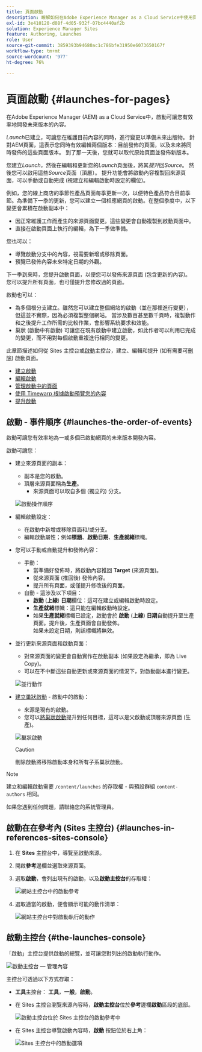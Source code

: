 ```yaml
---
title: 頁面啟動
description: 瞭解如何在Adobe Experience Manager as a Cloud Service中使用頁面啟動項。 啟動可讓您有效率地開發未來版本的內容，同時維護您目前的頁面。
exl-id: 3e410120-d08f-4d05-932f-07bc4440af2b
solution: Experience Manager Sites
feature: Authoring, Launches
role: User
source-git-commit: 3859393b94680ac1c786bfe31950e6073650167f
workflow-type: tm+mt
source-wordcount: '977'
ht-degree: 76%

---
```


# 頁面啟動 {#launches-for-pages}

在Adobe Experience Manager (AEM) as a Cloud Service中，啟動可讓您有效率地開發未來版本的內容。

*Launch*&#x200B;已建立，可讓您在維護目前內容的同時，進行變更以準備未來出版物。 針對AEM頁面，這表示您同時有效編輯兩個版本：目前發佈的頁面，以及未來將同時發佈的這些頁面版本。 到了那一天後，您就可以取代原始頁面並發佈新版本。

<!--
>[!NOTE]
>
>Launches are also available for Content Fragments. The basic concepts are the same, but there are differences in how to manage them in AEM. 
>
>For full details see [Launches for Content Fragments](/help/sites-cloud/administering/content-fragments/launches-for-content-fragments.md).
-->

您建立&#x200B;*Launch*，然後在編輯和更新您的&#x200B;*Launch*&#x200B;頁面後，將其&#x200B;*提升*&#x200B;回&#x200B;*Source*。 然後您可以啟用這些&#x200B;*Source*&#x200B;頁面（頂層）。 提升功能會將啟動內容複製回來源頁面，可以手動或自動完成 (視建立和編輯啟動時設定的欄位)。

例如，您的線上商店的季節性產品頁面每季更新一次，以便特色產品符合目前季節。為準備下一季的更新，您可以建立一個相應網頁的啟動。在整個季度中，以下變更會累積在啟動副本中：

* 因正常維護工作而產生的來源頁面變更。這些變更會自動複製到啟動頁面中。
* 直接在啟動頁面上執行的編輯，為下一季做準備。

您也可以：

* 導覽啟動分支中的內容，視需要新增或移除頁面。
* 預覽已發佈內容未來特定日期的外觀。

下一季到來時，您提升啟動頁面，以便您可以發佈來源頁面 (包含更新的內容)。您可以提升所有頁面，也可僅提升您修改過的頁面。

啟動也可以：

* 為多個根分支建立。雖然您可以建立整個網站的啟動（並在那裡進行變更），但這並不實際，因為必須複製整個網站。 當涉及數百甚至數千頁時，複製動作和之後提升工作所需的比較作業，會影響系統要求和效能。
* 巢狀 (啟動中有啟動) 可讓您在現有啟動中建立啟動，如此作者可以利用已完成的變更，而不用對每個啟動重複進行相同的變更。

此章節描述如何從 Sites 主控台或[啟動](#the-launches-console)主控台，建立、編輯和提升 (如有需要可[刪除](/help/sites-cloud/authoring/launches/creating.md#deleting-a-launch)) 啟動頁面。

* [建立啟動](/help/sites-cloud/authoring/launches/creating.md)
* [編輯啟動](/help/sites-cloud/authoring/launches/editing.md)
* [管理啟動中的頁面](/help/sites-cloud/authoring/launches/managing-pages.md)
* [使用 Timewarp 根據啟動預覽您的內容](/help/sites-cloud/authoring/launches/preview.md)
* [提升啟動](/help/sites-cloud/authoring/launches/promoting.md)

## 啟動 - 事件順序 {#launches-the-order-of-events}

啟動可讓您有效率地為一或多個已啟動網頁的未來版本開發內容。

啟動可讓您：

* 建立來源頁面的副本：
   * 副本是您的啟動。
   * 頂層來源頁面稱為&#x200B;**生產**。
      * 來源頁面可以取自多個 (獨立的) 分支。

  ![啟動操作順序](/help/sites-cloud/authoring/assets/launches-order.png)

* 編輯啟動設定：
   * 在啟動中新增或移除頁面和/或分支。
   * 編輯啟動屬性；例如&#x200B;**標題**、**啟動日期**、**生產就緒**&#x200B;標幟。
* 您可以手動或自動提升和發佈內容：
   * 手動：
      * 當準備好發佈時，將啟動內容推回 **Target** (來源頁面)。
      * 從來源頁面 (推回後) 發佈內容。
      * 提升所有頁面，或僅提升修改後的頁面。
   * 自動 - 這涉及以下項目：
      * **啟動** (**上線**) **日期**&#x200B;欄位：這可在建立或編輯啟動時設定。
      * **生產就緒**&#x200B;標幟：這只能在編輯啟動時設定。
      * 如果&#x200B;**生產就緒**&#x200B;標幟已設定，啟動會於 **啟動** (**上線**) **日期**&#x200B;自動提升至生產頁面。提升後，生產頁面會自動發佈。\
        如果未設定日期，則該標幟將無效。
* 並行更新來源頁面和啟動頁面：
   * 對來源頁面的變更會自動實作在啟動副本 (如果設定為繼承，即為 Live Copy)。
   * 可以在不中斷這些自動更新或來源頁面的情況下，對啟動副本進行變更。

  ![並行動作](/help/sites-cloud/authoring/assets/launches-parallel.png)

* [建立巢狀啟動](/help/sites-cloud/authoring/launches/creating.md#creating-a-nested-launch) - 啟動中的啟動：
   * 來源是現有的啟動。
   * 您可以[將巢狀啟動](/help/sites-cloud/authoring/launches/promoting.md#promoting-a-nested-launch)提升到任何目標，這可以是父啟動或頂層來源頁面 (生產)。

  ![巢狀啟動](/help/sites-cloud/authoring/assets/launches-nested.png)

  >[!CAUTION]
  >
  >刪除啟動將移除啟動本身和所有子系巢狀啟動。

>[!NOTE]
>
>建立和編輯啟動需要 `/content/launches` 的存取權 - 與預設群組 `content-authors` 相同。
>
>如果您遇到任何問題，請聯絡您的系統管理員。

## 啟動在在參考內 (Sites 主控台) {#launches-in-references-sites-console}

1. 在 **Sites** 主控台中，導覽至啟動來源。
1. 開啟&#x200B;**參考**&#x200B;邊欄並選取來源頁面。
1. 選取&#x200B;**啟動**，會列出現有的啟動，以及&#x200B;**啟動主控台**&#x200B;的存取權：

   ![網站主控台中的啟動參考](/help/sites-cloud/authoring/assets/launches-references.png)

1. 選取適當的啟動，便會顯示可能的動作清單：

   ![網站主控台中對啟動執行的動作](/help/sites-cloud/authoring/assets/launches-references-actions.png)

## 啟動主控台 {#the-launches-console}

<!--
>[!NOTE]
>
>This console is only for Launches for Pages. 
>
>To manage your Content Fragments see [Launches for Content Fragments](/help/sites-cloud/administering/content-fragments/launches-for-content-fragments.md).
-->

「啟動」主控台提供啟動的總覽，並可讓您對列出的啟動執行動作。

![啟動主控台 — 管理內容](/help/sites-cloud/authoring/assets/launches-navigate-launches-console.png)

主控台可透過以下方式存取：

* **工具**&#x200B;主控台： **工具**，**一般**，**啟動**。

* 在 Sites 主控台瀏覽來源內容時，**啟動主控台**&#x200B;位於&#x200B;**參考**&#x200B;邊欄&#x200B;**啟動**&#x200B;區段的底部。

  ![啟動主控台位於 Sites 主控台的啟動參考中](/help/sites-cloud/authoring/assets/launches-references.png)

* 在 Sites 主控台導覽啟動內容時，**啟動** 按鈕位於右上角：

  ![Sites 主控台中的啟動選項](/help/sites-cloud/authoring/assets/launches-console-navigate-launch-content.png)
